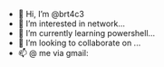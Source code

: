 - 👋 Hi, I’m @brt4c3
- 👀 I’m interested in network...
- 🌱 I’m currently learning powershell...
- 💞️ I’m looking to collaborate on ...
- 📫 @ me via gmail: 
<!---
brt4c3/brt4c3 is a ✨ special ✨ repository because its `README.md` (this file) appears on your GitHub profile.
You can click the Preview link to take a look at your changes.
--->
